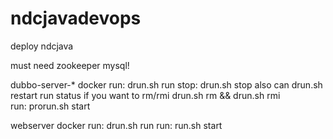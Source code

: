 # ndcjavadevops
deploy ndcjava

must need zookeeper mysql!

dubbo-server-*
 docker run:
   drun.sh run
        stop:
   drun.sh stop
 also can drun.sh restart run status
 if you want to rm/rmi drun.sh rm && drun.sh rmi  
 run:
   prorun.sh start


webserver
 docker run:
   drun.sh run
 run:
   run.sh start

